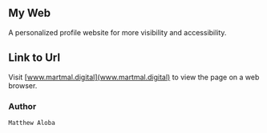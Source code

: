 ## My Web

A personalized profile website for more visibility and accessibility.

## Link to Url

Visit [www.martmal.digital](www.martmal.digital) to view the page on a web browser.

### Author

`Matthew Aloba `

